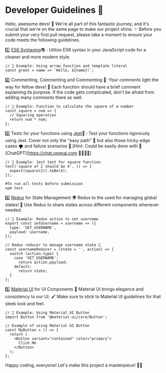 # Developer Guidelines 🌟

Hello, awesome devs! 🌟 We're all part of this fantastic journey, and it's crucial that we're on the same page to make our project shine. ✨ Before you submit your very first pull request, please take a moment to ensure your code meets the following guidelines.

1️⃣ [ES6 Syntaxing](https://www.w3schools.com/js/js_es6.asp)📚  : Utilize ES6 syntax in your JavaScript code for a cleaner and more modern style.
```
// 🎯 Example: Using arrow function and template literal
const greet = name => `Hello, ${name}!`;
```
2️⃣ Commenting, Commenting and Commenting 💬:
Your comments light the way for fellow devs! 🌟 Each function should have a brief comment explaining its purpose. If the code gets complicated, don't be afraid from adding many comments there as well.
```
// 🎯 Example: Function to calculate the square of a number
const square = num => {
  // Squaring operation
  return num * num;
};
```
3️⃣ Tests for your functions using [Jest](https://jestjs.io/)🧪 :
Test your functions rigorously using Jest. Cover not only the "easy path" 🌈 but also those tricky edge cases 🌪️ and failure scenarios 🛑.[Hint: Could be easily done with 🤖 [ChatGPT](https://chat.openai.com 👩‍💻👨‍💻]
```
// 🎯 Example: Jest test for square function
test('square of 2 should be 4', () => {
  expect(square(2)).toBe(4);
});
```
```
#To run all tests before submission
npm test
```
4️⃣ [Redux](https://redux.js.org) for State Management 🌍
Redux to the used for managing global states! 🦸 Use Redux to share states across different components whenever needed.
```
// 🎯 Example: Redux action to set username
export const setUsername = username => ({
  type: 'SET_USERNAME',
  payload: username,
});

// Redux reducer to manage username state 🔄
const usernameReducer = (state = '', action) => {
  switch (action.type) {
    case 'SET_USERNAME':
      return action.payload;
    default:
      return state;
  }
};
```
5️⃣ [Material UI](https://mui.com) for UI Components 🎨
Material UI brings elegance and consistency to our UI. 🖌️ Make sure to stick to Material UI guidelines for that sleek look and feel.
```
// 🎯 Example: Using Material UI Button
import Button from '@material-ui/core/Button';

// Example of using Material UI Button
const MyButton = () => {
  return (
    <Button variant="contained" color="primary">
      Click Me
    </Button>
  );
};
```

Happy coding, everyone! Let's make this project a masterpiece! 🎨🚀



